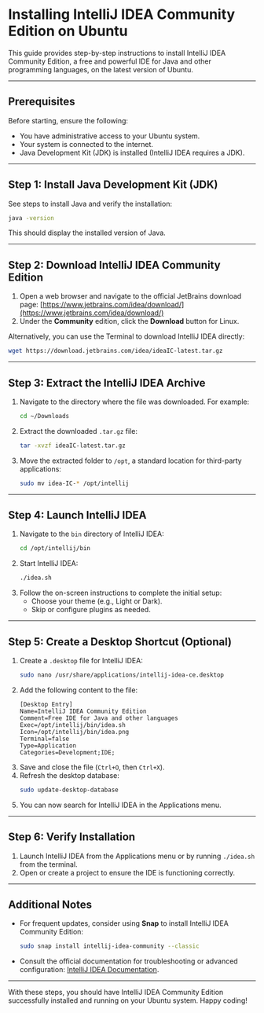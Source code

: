 # Installing IntelliJ IDEA Community Edition on Ubuntu

This guide provides step-by-step instructions to install IntelliJ IDEA Community Edition, a free and powerful IDE for Java and other programming languages, on the latest version of Ubuntu. 

---

## Prerequisites
Before starting, ensure the following:

- You have administrative access to your Ubuntu system.
- Your system is connected to the internet.
- Java Development Kit (JDK) is installed (IntelliJ IDEA requires a JDK).

---

## Step 1: Install Java Development Kit (JDK)
See steps to install Java and verify the installation:

   ```bash
   java -version
   ```
   
This should display the installed version of Java.

---

## Step 2: Download IntelliJ IDEA Community Edition
1. Open a web browser and navigate to the official JetBrains download page:
   [https://www.jetbrains.com/idea/download/](https://www.jetbrains.com/idea/download/)
2. Under the **Community** edition, click the **Download** button for Linux.

Alternatively, you can use the Terminal to download IntelliJ IDEA directly:
   ```bash
   wget https://download.jetbrains.com/idea/ideaIC-latest.tar.gz
   ```

---

## Step 3: Extract the IntelliJ IDEA Archive
1. Navigate to the directory where the file was downloaded. For example:
   ```bash
   cd ~/Downloads
   ```
2. Extract the downloaded `.tar.gz` file:
   ```bash
   tar -xvzf ideaIC-latest.tar.gz
   ```
3. Move the extracted folder to `/opt`, a standard location for third-party applications:
   ```bash
   sudo mv idea-IC-* /opt/intellij
   ```

---

## Step 4: Launch IntelliJ IDEA
1. Navigate to the `bin` directory of IntelliJ IDEA:
   ```bash
   cd /opt/intellij/bin
   ```
2. Start IntelliJ IDEA:
   ```bash
   ./idea.sh
   ```
3. Follow the on-screen instructions to complete the initial setup:
   - Choose your theme (e.g., Light or Dark).
   - Skip or configure plugins as needed.

---

## Step 5: Create a Desktop Shortcut (Optional)
1. Create a `.desktop` file for IntelliJ IDEA:
   ```bash
   sudo nano /usr/share/applications/intellij-idea-ce.desktop
   ```
2. Add the following content to the file:
   ```plaintext
   [Desktop Entry]
   Name=IntelliJ IDEA Community Edition
   Comment=Free IDE for Java and other languages
   Exec=/opt/intellij/bin/idea.sh
   Icon=/opt/intellij/bin/idea.png
   Terminal=false
   Type=Application
   Categories=Development;IDE;
   ```
3. Save and close the file (`Ctrl+O`, then `Ctrl+X`).
4. Refresh the desktop database:
   ```bash
   sudo update-desktop-database
   ```
5. You can now search for IntelliJ IDEA in the Applications menu.

---

## Step 6: Verify Installation
1. Launch IntelliJ IDEA from the Applications menu or by running `./idea.sh` from the terminal.
2. Open or create a project to ensure the IDE is functioning correctly.

---

## Additional Notes
- For frequent updates, consider using **Snap** to install IntelliJ IDEA Community Edition:
  ```bash
  sudo snap install intellij-idea-community --classic
  ```
- Consult the official documentation for troubleshooting or advanced configuration: [IntelliJ IDEA Documentation](https://www.jetbrains.com/help/idea/).

---

With these steps, you should have IntelliJ IDEA Community Edition successfully installed and running on your Ubuntu system. Happy coding!

